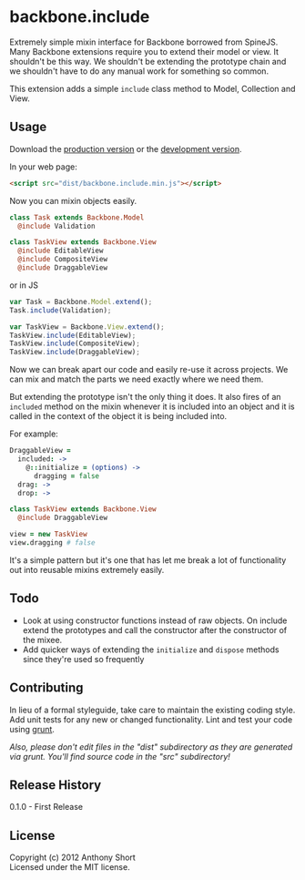 # backbone.include

Extremely simple mixin interface for Backbone borrowed from SpineJS. Many Backbone extensions require you to extend their model or view. It shouldn't be this way. We shouldn't be extending the prototype chain and we shouldn't have to do any manual work for something so common. 

This extension adds a simple `include` class method to Model, Collection and View.

## Usage

Download the [production version][min] or the [development version][max].

[min]: https://raw.github.com/anthonyshort/backbone.include/master/dist/backbone.include.min.js
[max]: https://raw.github.com/anthonyshort/backbone.include/master/dist/backbone.include.js

In your web page:

```html
<script src="dist/backbone.include.min.js"></script>
```

Now you can mixin objects easily.

```coffee
class Task extends Backbone.Model
  @include Validation

class TaskView extends Backbone.View
  @include EditableView
  @include CompositeView
  @include DraggableView
```

or in JS

```js
var Task = Backbone.Model.extend();
Task.include(Validation);

var TaskView = Backbone.View.extend();
TaskView.include(EditableView);
TaskView.include(CompositeView);
TaskView.include(DraggableView);
```

Now we can break apart our code and easily re-use it across projects. We can mix and match the parts we
need exactly where we need them.

But extending the prototype isn't the only thing it does. It also fires of an `included` method on the mixin
whenever it is included into an object and it is called in the context of the object it is being included into.

For example:

```coffee
DraggableView = 
  included: ->
    @::initialize = (options) ->
      dragging = false
  drag: ->
  drop: ->

class TaskView extends Backbone.View
  @include DraggableView

view = new TaskView
view.dragging # false
```

It's a simple pattern but it's one that has let me break a lot of functionality out into reusable mixins extremely easily.

## Todo

* Look at using constructor functions instead of raw objects. On include extend the prototypes and call the constructor after
the constructor of the mixee.
* Add quicker ways of extending the `initialize` and `dispose` methods since they're used so frequently 

## Contributing
In lieu of a formal styleguide, take care to maintain the existing coding style. Add unit tests for any new or changed functionality. Lint and test your code using [grunt](https://github.com/cowboy/grunt).

_Also, please don't edit files in the "dist" subdirectory as they are generated via grunt. You'll find source code in the "src" subdirectory!_

## Release History
0.1.0 - First Release

## License
Copyright (c) 2012 Anthony Short  
Licensed under the MIT license.
